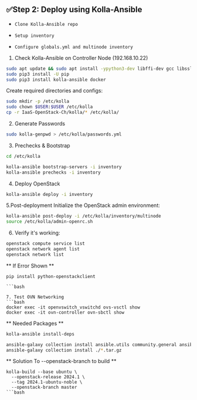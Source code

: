 ## ✅Step 2: Deploy using Kolla-Ansible

- `Clone Kolla-Ansible repo`

- `Setup inventory`

- `Configure globals.yml and multinode inventory`
  
1. Check Kolla-Ansible on Controller Node (192.168.10.22)
```bash
sudo apt update && sudo apt install -ypython3-dev libffi-dev gcc libssl-dev git `optional`
sudo pip3 install -U pip
sudo pip3 install kolla-ansible docker
```

Create required directories and configs:

```bash
sudo mkdir -p /etc/kolla
sudo chown $USER:$USER /etc/kolla
cp -r IaaS-OpenStack-Ch/kolla/* /etc/kolla/
```

2.  Generate Passwords
```bash
sudo kolla-genpwd > /etc/kolla/passwords.yml
```

3. Prechecks & Bootstrap
```bash
cd /etc/kolla

kolla-ansible bootstrap-servers -i inventory
kolla-ansible prechecks -i inventory
```

4. Deploy OpenStack

```bash
kolla-ansible deploy -i inventory
```

5.Post-deployment
Initialize the OpenStack admin environment:
```bash
kolla-ansible post-deploy -i /etc/kolla/inventory/multinode
source /etc/kolla/admin-openrc.sh
```

6. Verify it's working:

```bash
openstack compute service list
openstack network agent list
openstack network list
```
** If Error Shown **
```
pip install python-openstackclient

```bash

7. Test OVN Networking
```bash
docker exec -it openvswitch_vswitchd ovs-vsctl show
docker exec -it ovn-controller ovn-sbctl show
```


** Needed Packages **
```bash
kolla-ansible install-deps
```

```bash
ansible-galaxy collection install ansible.utils community.general ansible.posix openstack.cloud
ansible-galaxy collection install ./*.tar.gz
```

** Solution To --openstack-branch to build **
```
kolla-build --base ubuntu \
  --openstack-release 2024.1 \
  --tag 2024.1-ubuntu-noble \
  --openstack-branch master
```bash

